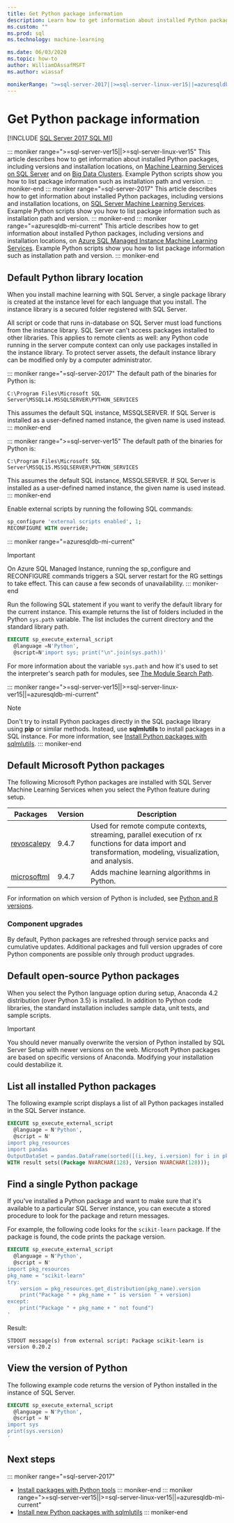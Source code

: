 ```yaml
---
title: Get Python package information
description: Learn how to get information about installed Python packages, including versions and installation locations, on SQL Server Machine Learning Services.
ms.custom: ""
ms.prod: sql
ms.technology: machine-learning

ms.date: 06/03/2020
ms.topic: how-to
author: WilliamDAssafMSFT
ms.author: wiassaf

monikerRange: ">=sql-server-2017||>=sql-server-linux-ver15||=azuresqldb-mi-current"
---
```


# Get Python package information

[!INCLUDE [SQL Server 2017 SQL MI](../../includes/applies-to-version/sqlserver2017-asdbmi.md)]

::: moniker range=">=sql-server-ver15||>=sql-server-linux-ver15"
This article describes how to get information about installed Python packages, including versions and installation locations, on [Machine Learning Services on SQL Server](../sql-server-machine-learning-services.md) and on [Big Data Clusters](../../big-data-cluster/machine-learning-services.md). Example Python scripts show you how to list package information such as installation path and version.
::: moniker-end
::: moniker range="=sql-server-2017"
This article describes how to get information about installed Python packages, including versions and installation locations, on [SQL Server Machine Learning Services](../sql-server-machine-learning-services.md). Example Python scripts show you how to list package information such as installation path and version.
::: moniker-end
::: moniker range="=azuresqldb-mi-current"
This article describes how to get information about installed Python packages, including versions and installation locations, on [Azure SQL Managed Instance Machine Learning Services](/azure/azure-sql/managed-instance/machine-learning-services-overview). Example Python scripts show you how to list package information such as installation path and version.
::: moniker-end

## Default Python library location

When you install machine learning with SQL Server, a single package library is created at the instance level for each language that you install. The instance library is a secured folder registered with SQL Server.

All script or code that runs in-database on SQL Server must load functions from the instance library. SQL Server can't access packages installed to other libraries. This applies to remote clients as well: any Python code running in the server compute context can only use packages installed in the instance library.
To protect server assets, the default instance library can be modified only by a computer administrator.

::: moniker range="=sql-server-2017"
The default path of the binaries for Python is:

`C:\Program Files\Microsoft SQL Server\MSSQL14.MSSQLSERVER\PYTHON_SERVICES`

This assumes the default SQL instance, MSSQLSERVER. If SQL Server is installed as a user-defined named instance, the given name is used instead.
::: moniker-end

::: moniker range=">=sql-server-ver15"
The default path of the binaries for Python is:

`C:\Program Files\Microsoft SQL Server\MSSQL15.MSSQLSERVER\PYTHON_SERVICES`

This assumes the default SQL instance, MSSQLSERVER. If SQL Server is installed as a user-defined named instance, the given name is used instead.
::: moniker-end

Enable external scripts by running the following SQL commands:

```sql
sp_configure 'external scripts enabled', 1;
RECONFIGURE WITH override;
```

::: moniker range="=azuresqldb-mi-current"
> [!IMPORTANT]
> On Azure SQL Managed Instance, running the sp_configure and RECONFIGURE commands triggers a SQL server restart for the RG settings to take effect. This can cause a few seconds of unavailability.
::: moniker-end

Run the following SQL statement if you want to verify the default library for the current instance. This example returns the list of folders included in the Python `sys.path` variable. The list includes the current directory and the standard library path.

```sql
EXECUTE sp_execute_external_script
  @language =N'Python',
  @script=N'import sys; print("\n".join(sys.path))'
```

For more information about the variable `sys.path` and how it's used to set the interpreter's search path for modules, see [The Module Search Path](https://docs.python.org/2/tutorial/modules.html#the-module-search-path).

::: moniker range=">=sql-server-ver15||>=sql-server-linux-ver15||=azuresqldb-mi-current"
> [!NOTE]
> Don't try to install Python packages directly in the SQL package library using **pip** or similar methods. Instead, use **sqlmlutils** to install packages in a SQL instance. For more information, see [Install Python packages with sqlmlutils](install-additional-python-packages-on-sql-server.md).
::: moniker-end

## Default Microsoft Python packages

The following Microsoft Python packages are installed with SQL Server Machine Learning Services when you select the Python feature during setup.

| Packages | Version |  Description |
| ---------|---------|--------------|
| [revoscalepy](/machine-learning-server/python-reference/revoscalepy/revoscalepy-package) | 9.4.7 | Used for remote compute contexts, streaming, parallel execution of rx functions for data import and transformation, modeling, visualization, and analysis. |
| [microsoftml](../python/ref-py-microsoftml.md) | 9.4.7 | Adds machine learning algorithms in Python. |

For information on which version of Python is included, see [Python and R versions](../sql-server-machine-learning-services.md#versions).

### Component upgrades

By default, Python packages are refreshed through service packs and cumulative updates. Additional packages and full version upgrades of core Python components are possible only through product upgrades.

## Default open-source Python packages

When you select the Python language option during setup, Anaconda 4.2 distribution (over Python 3.5) is installed. In addition to Python code libraries, the standard installation includes sample data, unit tests, and sample scripts.

> [!IMPORTANT]
> You should never manually overwrite the version of Python installed by SQL Server Setup with newer versions on the web. Microsoft Python packages are based on specific versions of Anaconda. Modifying your installation could destabilize it.

## List all installed Python packages

The following example script displays a list of all Python packages installed in the SQL Server instance.

```sql
EXECUTE sp_execute_external_script
  @language = N'Python',
  @script = N'
import pkg_resources
import pandas
OutputDataSet = pandas.DataFrame(sorted([(i.key, i.version) for i in pkg_resources.working_set]))'
WITH result sets((Package NVARCHAR(128), Version NVARCHAR(128)));
```

## Find a single Python package

If you've installed a Python package and want to make sure that it's available to a particular SQL Server instance, you can execute a stored procedure to look for the package and return messages.

For example, the following code looks for the `scikit-learn` package.
If the package is found, the code prints the package version.

```sql
EXECUTE sp_execute_external_script
  @language = N'Python',
  @script = N'
import pkg_resources
pkg_name = "scikit-learn"
try:
    version = pkg_resources.get_distribution(pkg_name).version
    print("Package " + pkg_name + " is version " + version)
except:
    print("Package " + pkg_name + " not found")
'
```

Result:

```text
STDOUT message(s) from external script: Package scikit-learn is version 0.20.2
```

<a name="bkmk_SQLPythonVersion"></a>
## View the version of Python

The following example code returns the version of Python installed in the instance of SQL Server.

```sql
EXECUTE sp_execute_external_script
  @language = N'Python',
  @script = N'
import sys
print(sys.version)
'
```

## Next steps

::: moniker range="=sql-server-2017"
+ [Install packages with Python tools](install-python-packages-standard-tools.md)
::: moniker-end
::: moniker range=">=sql-server-ver15||>=sql-server-linux-ver15||=azuresqldb-mi-current"
+ [Install new Python packages with sqlmlutils](install-additional-python-packages-on-sql-server.md)
::: moniker-end